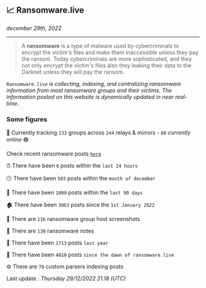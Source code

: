 ## 📈 Ransomware.live
_december 29th, 2022_

---

> A **ransomware** is a type of malware used by cybercriminals to encrypt the victim's files and make them inaccessible unless they pay the ransom. Today cybercriminals are more sophisticated, and they not only encrypt the victim's files also they leaking their data to the Darknet unless they will pay the ransom.


_`Ransomware.live` is collecting, indexing, and centralizing ransomware information from most ransomware groups and their victims. The information posted on this website is dynamically updated in near real-time._

### Some figures 

🔎 Currently tracking `133` groups across `244` relays & mirrors - _`68` currently online_ 🟢

Check recent ransomware posts [`here`](recentposts.md)


⏰ There have been `6` posts within the `last 24 hours`

🕓 There have been `503` posts within the `month of december`

📅 There have been `1009` posts within the `last 90 days`

🏚 There have been `3063` posts since the `1st January 2022`

📸 There are `116` ransomware group host screenshots

📝 There are `130` ransomware notes

🚀 There have been `1713` posts `last year`

🐣 There have been `4810` posts `since the dawn of ransomware.live`

⚙️ There are `70` custom parsers indexing posts



Last update : _Thursday 29/12/2022 21.18 (UTC)_

